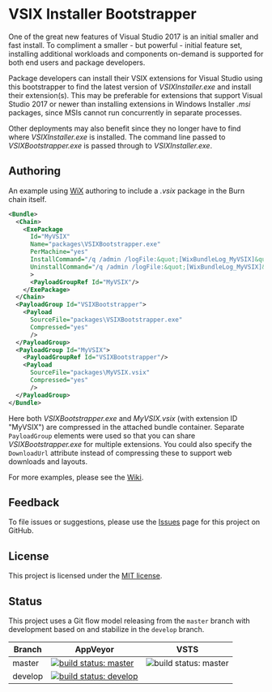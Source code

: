 VSIX Installer Bootstrapper
===========================

One of the great new features of Visual Studio 2017 is an initial smaller and fast install. To compliment a smaller - but powerful - initial feature set, installing additional workloads and components on-demand is supported for both end users and package developers.

Package developers can install their VSIX extensions for Visual Studio using this bootstrapper to find the latest version of _VSIXInstaller.exe_ and install their extension(s). This may be preferable for extensions that support Visual Studio 2017 or newer than installing extensions in Windows Installer _.msi_ packages, since MSIs cannot run concurrently in separate processes.

Other deployments may also benefit since they no longer have to find where _VSIXInstaller.exe_ is installed. The command line passed to _VSIXBootstrapper.exe_ is passed through to _VSIXInstaller.exe_.

## Authoring

An example using [WiX][] authoring to include a _.vsix_ package in the Burn chain itself.

```xml
<Bundle>
  <Chain>
    <ExePackage
      Id="MyVSIX"
      Name="packages\VSIXBootstrapper.exe"
      PerMachine="yes"
      InstallCommand="/q /admin /logFile:&quot;[WixBundleLog_MyVSIX]&quot; &quot;[WixBundleOriginalSource]\packages\MyVSIX.vsix&quot;"
      UninstallCommand="/q /admin /logFile:&quot;[WixBundleLog_MyVSIX]&quot; /u:MyVSIX"
      >
      <PayloadGroupRef Id="MyVSIX"/>
    </ExePackage>
  </Chain>
  <PayloadGroup Id="VSIXBootstrapper">
    <Payload
      SourceFile="packages\VSIXBootstrapper.exe"
      Compressed="yes"
      />
  </PayloadGroup>
  <PayloadGroup Id="MyVSIX">
    <PayloadGroupRef Id="VSIXBootstrapper"/>
    <Payload
      SourceFile="packages\MyVSIX.vsix"
      Compressed="yes"
      />
  </PayloadGroup>
</Bundle>
```

Here both _VSIXBootstrapper.exe_ and _MyVSIX.vsix_ (with extension ID "MyVSIX") are compressed in the attached bundle container. Separate `PayloadGroup` elements were used so that you can share _VSIXBootstrapper.exe_ for multiple extensions. You could also specify the `DownloadUrl` attribute instead of compressing these to support web downloads and layouts.

For more examples, please see the [Wiki][].

## Feedback

To file issues or suggestions, please use the [Issues][] page for this project on GitHub.

## License

This project is licensed under the [MIT license](LICENSE.txt).

## Status

This project uses a Git flow model releasing from the `master` branch with development based on and stabilize in the `develop` branch.

Branch  | AppVeyor | VSTS
------  | ------ | -------
master  | [![build status: master](https://ci.appveyor.com/api/projects/status/8kj7280gctbttf3b/branch/master?svg=true)](https://ci.appveyor.com/project/heaths/vsixbootstrapper/branch/master) | ![build status: master](https://devdiv.visualstudio.com/_apis/public/build/definitions/0bdbc590-a062-4c3f-b0f6-9383f67865ee/5260/badge)
develop | [![build status: develop](https://ci.appveyor.com/api/projects/status/8kj7280gctbttf3b/branch/develop?svg=true)](https://ci.appveyor.com/project/heaths/vsixbootstrapper/branch/develop)

  [issues]: https://github.com/Microsoft/vsixbootstrapper/issues
  [wiki]: https://github.com/Microsoft/vsixbootstrapper/wiki
  [wix]: http://wixtoolset.org
